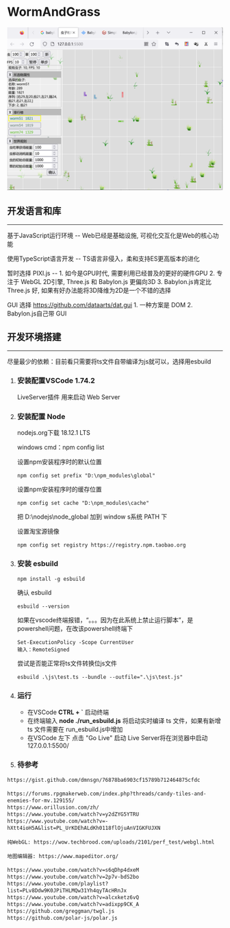 # WormAndGrass

![snapshot image](snapshot/snapshot-2022-12-24.png)

## 开发语言和库
---
基于JavaScript运行环境 -- Web已经是基础设施, 可视化交互化是Web的核心功能

使用TypeScript语言开发 -- TS语言非侵入，柔和支持ES更高版本的进化

暂时选择 PIXI.js -- 
    1. 如今是GPU时代, 需要利用已经普及的更好的硬件GPU
    2. 专注于 WebGL 2D引擎, Three.js 和 Babylon.js 更偏向3D
    3. Babylon.js肯定比 Three.js 好, 如果有好办法能将3D降维为2D是一个不错的选择

GUI 选择 https://github.com/dataarts/dat.gui
    1. 一种方案是 DOM
    2. Babylon.js自己带 GUI


## 开发环境搭建
---
尽量最少的依赖：目前看只需要将ts文件自带编译为js就可以，选择用esbuild

1. ### 安装配置VSCode 1.74.2
    LiveServer插件 用来启动 Web Server
2. ### 安装配置 Node
    nodejs.org下载 18.12.1  LTS

    windows cmd：npm config list

    设置npm安装程序时的默认位置

    ```
    npm config set prefix "D:\npm_modules\global" 
    ```
    设置npm安装程序时的缓存位置
    ```
    npm config set cache "D:\npm_modules\cache" 
    ```
    把 D:\nodejs\node_global 加到 window s系统 PATH 下

    设置淘宝源镜像
    ```
    npm config set registry https://registry.npm.taobao.org
    ```

3. ### 安装 esbuild
    ```
    npm install -g esbuild 
    ```

    确认 esbuild
    ```
    esbuild --version
    ```
    如果在vscode终端报错，“。。。因为在此系统上禁止运行脚本”，是powershell问题，在改该powershell终端下
    ```
    Set-ExecutionPolicy -Scope CurrentUser
    输入：RemoteSigned
    ```
    尝试是否能正常将ts文件转换位js文件
    ```
    esbuild .\js\test.ts --bundle --outfile=".\js\test.js"
    ```

4. ### 运行
    + 在VSCode **CTRL + `** 启动终端
    + 在终端输入 **node ./run_esbuild.js** 将启动实时编译 ts 文件，如果有新增 ts 文件需要在 run_esbuild.js中增加
    + 在VSCode 左下 点击 "Go Live" 启动 Live Server将在浏览器中启动 127.0.0.1:5500/

5. ### 待参考
```
https://gist.github.com/dmnsgn/76878ba6903cf15789b712464875cfdc

https://forums.rpgmakerweb.com/index.php?threads/candy-tiles-and-enemies-for-mv.129155/
https://www.orillusion.com/zh/
https://www.youtube.com/watch?v=y2dZYG5YTRU
https://www.youtube.com/watch?v=-hXtt4ioH5A&list=PL_UrKDEhALdKh0118flOjuAnVIGKFUJXN

纯WebGL: https://wow.techbrood.com/uploads/2101/perf_test/webgl.html

地图编辑器: https://www.mapeditor.org/

https://www.youtube.com/watch?v=s6qDhp4dxeM
https://www.youtube.com/watch?v=2p7v-bdS2bo
https://www.youtube.com/playlist?list=PLv8Ddw9K0JPiTHLMQw31Yh4qyTAcHRnJx
https://www.youtube.com/watch?v=alcxketz6vQ
https://www.youtube.com/watch?v=adixpp9CK_A
https://github.com/greggman/twgl.js
https://github.com/polar-js/polar.js
```
